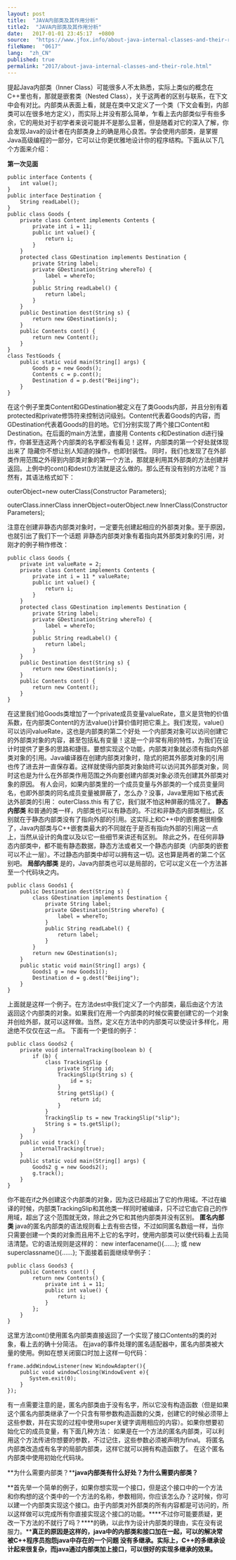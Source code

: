 ```yaml
---
layout: post
title:  "JAVA内部类及其作用分析"
title2:  "JAVA内部类及其作用分析"
date:   2017-01-01 23:45:17  +0800
source:  "https://www.jfox.info/about-java-internal-classes-and-their-role.html"
fileName:  "0617"
lang:  "zh_CN"
published: true
permalink: "2017/about-java-internal-classes-and-their-role.html"
---
```




提起Java内部类（Inner Class）可能很多人不太熟悉，实际上类似的概念在C++里也有，那就是嵌套类（Nested Class），关于这两者的区别与联系，在下文中会有对比。内部类从表面上看，就是在类中又定义了一个类（下文会看到，内部类可以在很多地方定义），而实际上并没有那么简单，乍看上去内部类似乎有些多余，它的用处对于初学者来说可能并不是那么显著，但是随着对它的深入了解，你会发现Java的设计者在内部类身上的确是用心良苦。学会使用内部类，是掌握Java高级编程的一部分，它可以让你更优雅地设计你的程序结构。下面从以下几个方面来介绍：

**第一次见面**

    public interface Contents {
    	int value();
    }
    public interface Destination {
    	String readLabel();
    }
    public class Goods {
    	private class Content implements Contents {
    		private int i = 11;
    		public int value() {
    			return i;
    		}
    	}
    	protected class GDestination implements Destination {
    		private String label;
    		private GDestination(String whereTo) {
    			label = whereTo;
    		}
    		public String readLabel() {
    			return label;
    		}
    	}
    	public Destination dest(String s) {
    		return new GDestination(s);
    	}
    	public Contents cont() {
    		return new Content();
    	}
    }
    class TestGoods {
    	public static void main(String[] args) {
    		Goods p = new Goods();
    		Contents c = p.cont();
    		Destination d = p.dest("Beijing");
    	}
    }

在这个例子里类Content和GDestination被定义在了类Goods内部，并且分别有着protected和private修饰符来控制访问级别。Content代表着Goods的内容，而GDestination代表着Goods的目的地。它们分别实现了两个接口Content和Destination。在后面的main方法里，直接用 Contents c和Destination d进行操作，你甚至连这两个内部类的名字都没有看见！这样，内部类的第一个好处就体现出来了 隐藏你不想让别人知道的操作，也即封装性。 同时，我们也发现了在外部类作用范围之外得到内部类对象的第一个方法，那就是利用其外部类的方法创建并返回。上例中的cont()和dest()方法就是这么做的。那么还有没有别的方法呢？当然有，其语法格式如下：

outerObject=new outerClass(Constructor Parameters);

outerClass.innerClass innerObject=outerObject.new InnerClass(Constructor Parameters);

注意在创建非静态内部类对象时，一定要先创建起相应的外部类对象。至于原因，也就引出了我们下一个话题 非静态内部类对象有着指向其外部类对象的引用，对刚才的例子稍作修改：

    public class Goods {
    	private int valueRate = 2;
    	private class Content implements Contents {
    		private int i = 11 * valueRate;
    		public int value() {
    			return i;
    		}
    	}
    	protected class GDestination implements Destination {
    		private String label;
    		private GDestination(String whereTo) {
    			label = whereTo;
    		}
    		public String readLabel() {
    			return label;
    		}
    	}
    	public Destination dest(String s) {
    		return new GDestination(s);
    	}
    	public Contents cont() {
    		return new Content();
    	}
    }

在这里我们给Goods类增加了一个private成员变量valueRate，意义是货物的价值系数，在内部类Content的方法value()计算价值时把它乘上。我们发现，value()可以访问valueRate，这也是内部类的第二个好处 一个内部类对象可以访问创建它的外部类对象的内容，甚至包括私有变量！这是一个非常有用的特性，为我们在设计时提供了更多的思路和捷径。要想实现这个功能，内部类对象就必须有指向外部类对象的引用。Java编译器在创建内部类对象时，隐式的把其外部类对象的引用也传了进去并一直保存着。这样就使得内部类对象始终可以访问其外部类对象，同时这也是为什么在外部类作用范围之外向要创建内部类对象必须先创建其外部类对象的原因。 有人会问，如果内部类里的一个成员变量与外部类的一个成员变量同名，也即外部类的同名成员变量被屏蔽了，怎么办？没事，Java里用如下格式表达外部类的引用： outerClass.this 有了它，我们就不怕这种屏蔽的情况了。 **静态内部类** 和普通的类一样，内部类也可以有静态的。不过和非静态内部类相比，区别就在于静态内部类没有了指向外部的引用。这实际上和C++中的嵌套类很相像了，Java内部类与C++嵌套类最大的不同就在于是否有指向外部的引用这一点上，当然从设计的角度以及以它一些细节来讲还有区别。 除此之外，在任何非静态内部类中，都不能有静态数据，静态方法或者又一个静态内部类（内部类的嵌套可以不止一层）。不过静态内部类中却可以拥有这一切。这也算是两者的第二个区别吧。 **局部内部类** 是的，Java内部类也可以是局部的，它可以定义在一个方法甚至一个代码块之内。

    public class Goods1 {
    	public Destination dest(String s) {
    		class GDestination implements Destination {
    			private String label;
    			private GDestination(String whereTo) {
    				label = whereTo;
    			}
    			public String readLabel() {
    				return label;
    			}
    		}
    		return new GDestination(s);
    	}
    	public static void main(String[] args) {
    		Goods1 g = new Goods1();
    		Destination d = g.dest("Beijing");
    	}
    }

上面就是这样一个例子。在方法dest中我们定义了一个内部类，最后由这个方法返回这个内部类的对象。如果我们在用一个内部类的时候仅需要创建它的一个对象并创给外部，就可以这样做。当然，定义在方法中的内部类可以使设计多样化，用途绝不仅仅在这一点。 下面有一个更怪的例子：

    public class Goods2 {
    	private void internalTracking(boolean b) {
    		if (b) {
    			class TrackingSlip {
    				private String id;
    				TrackingSlip(String s) {
    					id = s;
    				}
    				String getSlip() {
    					return id;
    				}
    			}
    			TrackingSlip ts = new TrackingSlip("slip");
    			String s = ts.getSlip();
    		}
    	}
    	public void track() {
    		internalTracking(true);
    	}
    	public static void main(String[] args) {
    		Goods2 g = new Goods2();
    		g.track();
    	}
    }

你不能在if之外创建这个内部类的对象，因为这已经超出了它的作用域。不过在编译的时候，内部类TrackingSlip和其他类一样同时被编译，只不过它由它自己的作用域，超出了这个范围就无效，除此之外它和其他内部类并没有区别。 **匿名内部类** java的匿名内部类的语法规则看上去有些古怪，不过如同匿名数组一样，当你只需要创建一个类的对象而且用不上它的名字时，使用内部类可以使代码看上去简洁清楚。它的语法规则是这样的： new interfacename(){……}; 或 new superclassname(){……}; 下面接着前面继续举例子：

    public class Goods3 {
    	public Contents cont() {
    		return new Contents() {
    			private int i = 11;
    			public int value() {
    				return i;
    			}
    		};
    	}
    }

这里方法cont()使用匿名内部类直接返回了一个实现了接口Contents的类的对象，看上去的确十分简洁。 在java的事件处理的匿名适配器中，匿名内部类被大量的使用。例如在想关闭窗口时加上这样一句代码：

    frame.addWindowListener(new WindowAdapter(){
    	public void windowClosing(WindowEvent e){
    	   System.exit(0);
    	}
    }); 

有一点需要注意的是，匿名内部类由于没有名字，所以它没有构造函数（但是如果这个匿名内部类继承了一个只含有带参数构造函数的父类，创建它的时候必须带上这些参数，并在实现的过程中使用super关键字调用相应的内容）。如果你想要初始化它的成员变量，有下面几种方法： 如果是在一个方法的匿名内部类，可以利用这个方法传进你想要的参数，不过记住，这些参数必须被声明为final。 将匿名内部类改造成有名字的局部内部类，这样它就可以拥有构造函数了。 在这个匿名内部类中使用初始化代码块。

**为什么需要内部类？****java内部类有什么好处？为什么需要内部类？**

**首先举一个简单的例子，如果你想实现一个接口，但是这个接口中的一个方法和你构想的这个类中的一个方法的名称，参数相同，你应该怎么办？这时候，你可以建一个内部类实现这个接口。由于内部类对外部类的所有内容都是可访问的，所以这样做可以完成所有你直接实现这个接口的功能。****不过你可能要质疑，更改一下方法的不就行了吗？****的确，以此作为设计内部类的理由，实在没有说服力。****真正的原因是这样的，java中的内部类和接口加在一起，可以的解决常被C++程序员抱怨java中存在的一个问题 没有多继承。实际上，C++的多继承设计起来很复杂，而java通过内部类加上接口，可以很好的实现多继承的效果。**
